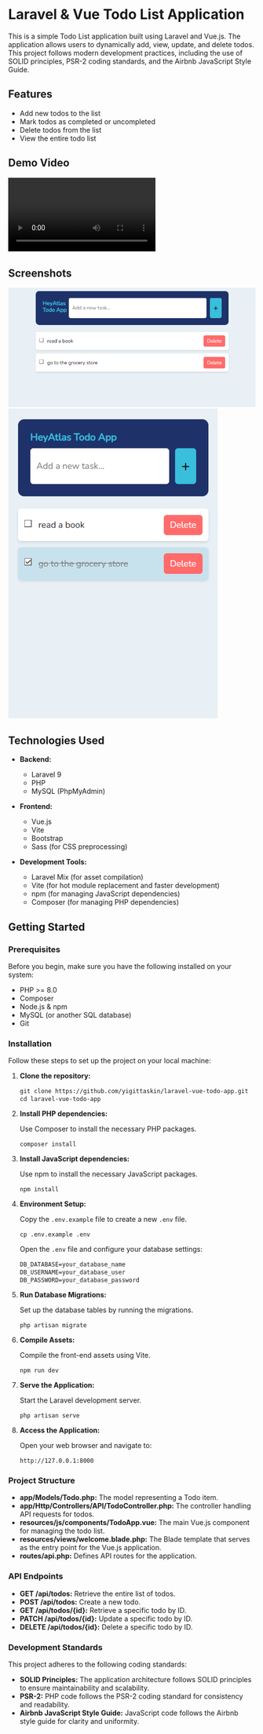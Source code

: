 # Laravel & Vue Todo List Application

This is a simple Todo List application built using Laravel and Vue.js. The application allows users to dynamically add, view, update, and delete todos. This project follows modern development practices, including the use of SOLID principles, PSR-2 coding standards, and the Airbnb JavaScript Style Guide.

## Features

- Add new todos to the list
- Mark todos as completed or uncompleted
- Delete todos from the list
- View the entire todo list

## Demo Video

![HeyAtlas Todo App Demo Video](readme-assets/heyAtlas_Todo_demo.mp4)

## Screenshots

![Desktop](readme-assets/heyAtlas_Todo_SS.png)
![Mobile](readme-assets/heyAtlas_Todo_mobile_SS.png)

## Technologies Used

- **Backend:**
  - Laravel 9
  - PHP
  - MySQL (PhpMyAdmin)
  
- **Frontend:**
  - Vue.js
  - Vite
  - Bootstrap
  - Sass (for CSS preprocessing)

- **Development Tools:**
  - Laravel Mix (for asset compilation)
  - Vite (for hot module replacement and faster development)
  - npm (for managing JavaScript dependencies)
  - Composer (for managing PHP dependencies)

## Getting Started

### Prerequisites

Before you begin, make sure you have the following installed on your system:

- PHP >= 8.0
- Composer
- Node.js & npm
- MySQL (or another SQL database)
- Git

### Installation

Follow these steps to set up the project on your local machine:

1. **Clone the repository:**

   ```
   git clone https://github.com/yigittaskin/laravel-vue-todo-app.git
   cd laravel-vue-todo-app
   ```

2. **Install PHP dependencies:**

   Use Composer to install the necessary PHP packages.

   ```
   composer install
   ```

3. **Install JavaScript dependencies:**

   Use npm to install the necessary JavaScript packages.

   ```
   npm install
   ```

4. **Environment Setup:**

   Copy the `.env.example` file to create a new `.env` file.

   ```
   cp .env.example .env
   ```

   Open the `.env` file and configure your database settings:

   ```
   DB_DATABASE=your_database_name
   DB_USERNAME=your_database_user
   DB_PASSWORD=your_database_password
   ```

5. **Run Database Migrations:**

   Set up the database tables by running the migrations.

   ```
   php artisan migrate
   ```

6. **Compile Assets:**

   Compile the front-end assets using Vite.

   ```
   npm run dev
   ```

7. **Serve the Application:**

   Start the Laravel development server.

   ```
   php artisan serve
   ```

8. **Access the Application:**

   Open your web browser and navigate to:

   ```
   http://127.0.0.1:8000
   ```

### Project Structure

- **app/Models/Todo.php:** The model representing a Todo item.
- **app/Http/Controllers/API/TodoController.php:** The controller handling API requests for todos.
- **resources/js/components/TodoApp.vue:** The main Vue.js component for managing the todo list.
- **resources/views/welcome.blade.php:** The Blade template that serves as the entry point for the Vue.js application.
- **routes/api.php:** Defines API routes for the application.

### API Endpoints

- **GET /api/todos:** Retrieve the entire list of todos.
- **POST /api/todos:** Create a new todo.
- **GET /api/todos/{id}:** Retrieve a specific todo by ID.
- **PATCH /api/todos/{id}:** Update a specific todo by ID.
- **DELETE /api/todos/{id}:** Delete a specific todo by ID.

### Development Standards

This project adheres to the following coding standards:

- **SOLID Principles:** The application architecture follows SOLID principles to ensure maintainability and scalability.
- **PSR-2:** PHP code follows the PSR-2 coding standard for consistency and readability.
- **Airbnb JavaScript Style Guide:** JavaScript code follows the Airbnb style guide for clarity and uniformity.
